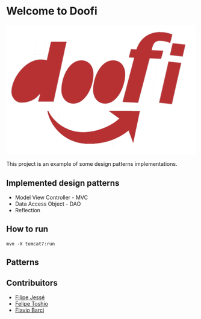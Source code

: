 # Welcome to Doofi

![doofi](assets/doofi.png)

This project is an example of some design patterns implementations.

## Implemented design patterns
- Model View Controller - MVC
- Data Access Object - DAO
- Reflection

## How to run
```
mvn -X tomcat7:run
```

## Patterns

## Contribuitors
 * [Filipe Jessé](https://www.github.com/filipejesse)
 * [Felipe Toshio](https://www.github.com/felipetoshio1)
 * [Flavio Barci](https://github.com/flaviobarci)

